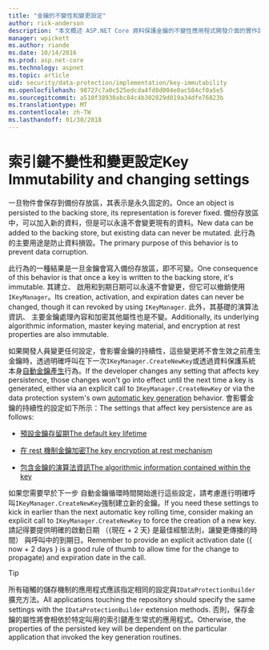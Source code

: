 ```yaml
---
title: "金鑰的不變性和變更設定"
author: rick-anderson
description: "本文概述 ASP.NET Core 資料保護金鑰的不變性應用程式開發介面的實作詳細資料。"
manager: wpickett
ms.author: riande
ms.date: 10/14/2016
ms.prod: asp.net-core
ms.technology: aspnet
ms.topic: article
uid: security/data-protection/implementation/key-immutability
ms.openlocfilehash: 98727c7a0c525edcda4fd8d004e0ac584cf0a5e5
ms.sourcegitcommit: a510f38930abc84c4b302029d019a34dfe76823b
ms.translationtype: MT
ms.contentlocale: zh-TW
ms.lasthandoff: 01/30/2018
---
```

# <a name="key-immutability-and-changing-settings"></a><span data-ttu-id="50b6a-103">索引鍵不變性和變更設定</span><span class="sxs-lookup"><span data-stu-id="50b6a-103">Key Immutability and changing settings</span></span>

<span data-ttu-id="50b6a-104">一旦物件會保存到備份存放區，其表示是永久固定的。</span><span class="sxs-lookup"><span data-stu-id="50b6a-104">Once an object is persisted to the backing store, its representation is forever fixed.</span></span> <span data-ttu-id="50b6a-105">備份存放區中，可以加入新的資料，但是可以永遠不會變更現有的資料。</span><span class="sxs-lookup"><span data-stu-id="50b6a-105">New data can be added to the backing store, but existing data can never be mutated.</span></span> <span data-ttu-id="50b6a-106">此行為的主要用途是防止資料損毀。</span><span class="sxs-lookup"><span data-stu-id="50b6a-106">The primary purpose of this behavior is to prevent data corruption.</span></span>

<span data-ttu-id="50b6a-107">此行為的一種結果是一旦金鑰會寫入備份存放區，即不可變。</span><span class="sxs-lookup"><span data-stu-id="50b6a-107">One consequence of this behavior is that once a key is written to the backing store, it's immutable.</span></span> <span data-ttu-id="50b6a-108">其建立、 啟用和到期日期可以永遠不會變更，但它可以撤銷使用`IKeyManager`。</span><span class="sxs-lookup"><span data-stu-id="50b6a-108">Its creation, activation, and expiration dates can never be changed, though it can revoked by using `IKeyManager`.</span></span> <span data-ttu-id="50b6a-109">此外，其基礎的演算法資訊、 主要金鑰處理內容和加密其他屬性也是不變。</span><span class="sxs-lookup"><span data-stu-id="50b6a-109">Additionally, its underlying algorithmic information, master keying material, and encryption at rest properties are also immutable.</span></span>

<span data-ttu-id="50b6a-110">如果開發人員變更任何設定，會影響金鑰的持續性，這些變更將不會生效之前產生金鑰時，透過明確呼叫在下一次`IKeyManager.CreateNewKey`或透過資料保護系統本身[自動金鑰產生](key-management.md#data-protection-implementation-key-management)行為。</span><span class="sxs-lookup"><span data-stu-id="50b6a-110">If the developer changes any setting that affects key persistence, those changes won't go into effect until the next time a key is generated, either via an explicit call to `IKeyManager.CreateNewKey` or via the data protection system's own [automatic key generation](key-management.md#data-protection-implementation-key-management) behavior.</span></span> <span data-ttu-id="50b6a-111">會影響金鑰的持續性的設定如下所示：</span><span class="sxs-lookup"><span data-stu-id="50b6a-111">The settings that affect key persistence are as follows:</span></span>

* [<span data-ttu-id="50b6a-112">預設金鑰存留期</span><span class="sxs-lookup"><span data-stu-id="50b6a-112">The default key lifetime</span></span>](key-management.md#data-protection-implementation-key-management)

* [<span data-ttu-id="50b6a-113">在 rest 機制金鑰加密</span><span class="sxs-lookup"><span data-stu-id="50b6a-113">The key encryption at rest mechanism</span></span>](key-encryption-at-rest.md#data-protection-implementation-key-encryption-at-rest)

* [<span data-ttu-id="50b6a-114">包含金鑰的演算法資訊</span><span class="sxs-lookup"><span data-stu-id="50b6a-114">The algorithmic information contained within the key</span></span>](xref:security/data-protection/configuration/overview#changing-algorithms-with-usecryptographicalgorithms)

<span data-ttu-id="50b6a-115">如果您需要早於下一步 自動金鑰循環時間開始進行這些設定，請考慮進行明確呼叫`IKeyManager.CreateNewKey`強制建立新的金鑰。</span><span class="sxs-lookup"><span data-stu-id="50b6a-115">If you need these settings to kick in earlier than the next automatic key rolling time, consider making an explicit call to `IKeyManager.CreateNewKey` to force the creation of a new key.</span></span> <span data-ttu-id="50b6a-116">請記得要提供明確的啟動日期 （{現在 + 2 天} 是最佳經驗法則，讓變更傳播的時間） 與呼叫中的到期日。</span><span class="sxs-lookup"><span data-stu-id="50b6a-116">Remember to provide an explicit activation date ({ now + 2 days } is a good rule of thumb to allow time for the change to propagate) and expiration date in the call.</span></span>

>[!TIP]
> <span data-ttu-id="50b6a-117">所有碰觸的儲存機制的應用程式應該指定相同的設定與`IDataProtectionBuilder`擴充方法。</span><span class="sxs-lookup"><span data-stu-id="50b6a-117">All applications touching the repository should specify the same settings with the `IDataProtectionBuilder` extension methods.</span></span> <span data-ttu-id="50b6a-118">否則，保存金鑰的屬性將會相依於特定叫用的索引鍵產生常式的應用程式。</span><span class="sxs-lookup"><span data-stu-id="50b6a-118">Otherwise, the properties of the persisted key will be dependent on the particular application that invoked the key generation routines.</span></span>

